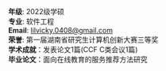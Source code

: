 **年级**: 2022级学硕  
**专业**: 软件工程  
**Email**: lilvicky.0408@gmail.com  
**荣誉**: 第一届湖南省研究生计算机创新大赛三等奖     
**学术成就**：发表论文1篇(CCF C类会议1篇)  
**毕业论文**：面向在线教育的服务推荐方法研究

